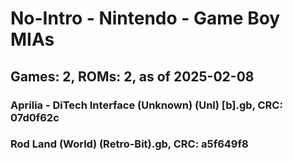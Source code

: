 # No-Intro - Nintendo - Game Boy MIAs
## Games: 2, ROMs: 2, as of 2025-02-08
### Aprilia - DiTech Interface (Unknown) (Unl) [b].gb, CRC: 07d0f62c
### Rod Land (World) (Retro-Bit).gb, CRC: a5f649f8
